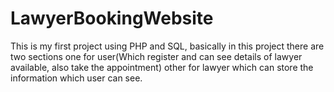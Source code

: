 # LawyerBookingWebsite
This is my first project using PHP and SQL, basically in this project there are two sections one for user(Which register and can see details of lawyer available, also take the appointment) other for lawyer which can store the information which user can  see.
